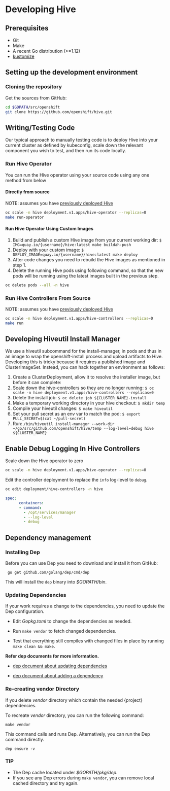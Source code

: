 # Developing Hive

## Prerequisites

- Git
- Make
- A recent Go distribution (>=1.12)
- [kustomize](https://github.com/kubernetes-sigs/kustomize#kustomize)

## Setting up the development environment

### Cloning the repository

Get the sources from GitHub:

```bash
cd $GOPATH/src/openshift
git clone https://github.com/openshift/hive.git
```

## Writing/Testing Code

Our typical approach to manually testing code is to deploy Hive into your current cluster as defined by kubeconfig, scale down the relevant component you wish to test, and then run its code locally.

### Run Hive Operator

You can run the Hive operator using your source code using any one method from below

#### Directly from source

NOTE: assumes you have [previously deployed Hive](install.md)

```bash
oc scale -n hive deployment.v1.apps/hive-operator --replicas=0
make run-operator
```

#### Run Hive Operator Using Custom Images

 1. Build and publish a custom Hive image from your current working dir: `$ IMG=quay.io/{username}/hive:latest make buildah-push`
 2. Deploy with your custom image: `$ DEPLOY_IMAGE=quay.io/{username}/hive:latest make deploy`
 3. After code changes you need to rebuild the Hive images as mentioned in step 1.
 4. Delete the running Hive pods using following command, so that the new pods will be running using the latest images built in the previous step.

```bash
oc delete pods --all -n hive
```

### Run Hive Controllers From Source

NOTE: assumes you have [previously deployed Hive](install.md)

```bash
oc scale -n hive deployment.v1.apps/hive-controllers --replicas=0
make run
```

## Developing Hiveutil Install Manager

We use a hiveutil subcommand for the install-manager, in pods and thus in an image to wrap the openshift-install process and upload artifacts to Hive. Developing this is tricky because it requires a published image and ClusterImageSet. Instead, you can hack together an environment as follows:

 1. Create a ClusterDeployment, allow it to resolve the installer image, but before it can complete:
   1. Scale down the hive-controllers so they are no longer running: `$ oc scale -n hive deployment.v1.apps/hive-controllers --replicas=0`
   2. Delete the install job: `$ oc delete job ${CLUSTER_NAME}-install`
 2. Make a temporary working directory in your hive checkout: `$ mkdir temp`
 3. Compile your hiveutil changes: `$ make hiveutil`
 4. Set your pull secret as an env var to match the pod: `$ export PULL_SECRET=$(cat ~/pull-secret)`
 5. Run: `/bin/hiveutil install-manager --work-dir ~/go/src/github.com/openshift/hive/temp --log-level=debug hive ${CLUSTER_NAME}`

## Enable Debug Logging In Hive Controllers

Scale down the Hive operator to zero

```bash
oc scale -n hive deployment.v1.apps/hive-operator --replicas=0
```

Edit the controller deployment to replace the `info` log-level to `debug`.

```bash
oc edit deployment/hive-controllers -n hive
```

```yaml
spec:
      containers:
      - command:
        - /opt/services/manager
        - --log-level
        - debug
```

## Dependency management

### Installing Dep

Before you can use Dep you need to download and install it from GitHub:

```
 go get github.com/golang/dep/cmd/dep
```

This will install the `dep` binary into *_$GOPATH/bin_*.

### Updating Dependencies

If your work requires a change to the dependencies, you need to update the Dep configuration.

* Edit *_Gopkg.toml_* to change the dependencies as needed.

* Run `make vendor` to fetch changed dependencies.

* Test that everything still compiles with changed files in place by running `make clean && make`.

**Refer dep documents for more information.**

* [dep document about updating dependencies](https://golang.github.io/dep/docs/daily-dep.html#updating-dependencies)

* [dep document about adding a dependency](https://golang.github.io/dep/docs/daily-dep.html#adding-a-new-dependency)

### Re-creating vendor Directory

If you delete *_vendor_* directory which contain the needed {project} dependencies.

To recreate *_vendor_* directory, you can run the following command:

```
make vendor
```

This command calls and runs Dep.
Alternatively, you can run the Dep command directly.

```
dep ensure -v
```

### TIP

* The Dep cache located under *_$GOPATH/pkg/dep_*.
* If you see any Dep errors during `make vendor`, you can remove local cached directory and try again.

